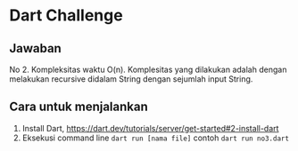 # Dart Challenge

## Jawaban
No 2. Kompleksitas waktu O(n). Komplesitas yang dilakukan adalah dengan melakukan recursive didalam String dengan sejumlah input String.


## Cara untuk menjalankan

1. Install Dart, https://dart.dev/tutorials/server/get-started#2-install-dart
2. Eksekusi command line `dart run [nama file]` contoh `dart run no3.dart`